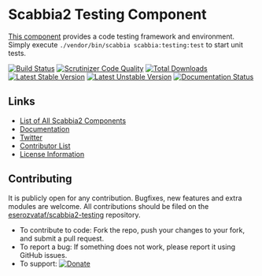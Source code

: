 # Scabbia2 Testing Component

[This component](https://github.com/eserozvataf/scabbia2-testing) provides a code testing framework and environment. Simply execute `./vendor/bin/scabbia scabbia:testing:test` to start unit tests.

[![Build Status](https://travis-ci.org/eserozvataf/scabbia2-testing.png?branch=master)](https://travis-ci.org/eserozvataf/scabbia2-testing)
[![Scrutinizer Code Quality](https://scrutinizer-ci.com/g/eserozvataf/scabbia2-testing/badges/quality-score.png?b=master)](https://scrutinizer-ci.com/g/eserozvataf/scabbia2-testing/?branch=master)
[![Total Downloads](https://poser.pugx.org/eserozvataf/scabbia2-testing/downloads.png)](https://packagist.org/packages/eserozvataf/scabbia2-testing)
[![Latest Stable Version](https://poser.pugx.org/eserozvataf/scabbia2-testing/v/stable)](https://packagist.org/packages/eserozvataf/scabbia2-testing)
[![Latest Unstable Version](https://poser.pugx.org/eserozvataf/scabbia2-testing/v/unstable)](https://packagist.org/packages/eserozvataf/scabbia2-testing)
[![Documentation Status](https://readthedocs.org/projects/scabbia2-documentation/badge/?version=latest)](https://readthedocs.org/projects/scabbia2-documentation)

## Links
- [List of All Scabbia2 Components](https://github.com/eserozvataf/scabbia2)
- [Documentation](https://readthedocs.org/projects/scabbia2-documentation)
- [Twitter](https://twitter.com/eserozvataf)
- [Contributor List](contributors.md)
- [License Information](LICENSE)


## Contributing
It is publicly open for any contribution. Bugfixes, new features and extra modules are welcome. All contributions should be filed on the [eserozvataf/scabbia2-testing](https://github.com/eserozvataf/scabbia2-testing) repository.

* To contribute to code: Fork the repo, push your changes to your fork, and submit a pull request.
* To report a bug: If something does not work, please report it using GitHub issues.
* To support: [![Donate](https://www.paypalobjects.com/en_US/i/btn/btn_donate_LG.gif)](https://www.paypal.com/cgi-bin/webscr?cmd=_s-xclick&hosted_button_id=BXNMWG56V6LYS)
